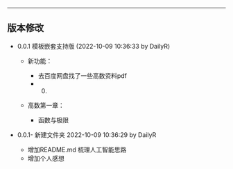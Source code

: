 
--------------------------
版本修改
--------------------------
 - 0.0.1 模板嵌套支持版 (2022-10-09 10:36:33 by DailyR)
    - 新功能：
        - 去百度网盘找了一些高数资料pdf
        - 0.
    
    - 高数第一章：
        - 函数与极限


 - 0.0.1- 新建文件夹 2022-10-09 10:36:29 by DailyR
	 - 增加README.md 梳理人工智能思路
	 - 增加个人感想

